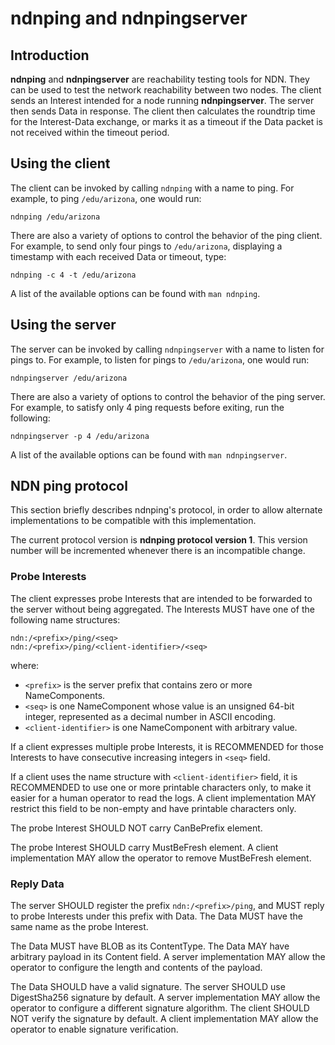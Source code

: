 # ndnping and ndnpingserver

## Introduction

**ndnping** and **ndnpingserver** are reachability testing tools for NDN. They can be used
to test the network reachability between two nodes. The client sends an Interest intended
for a node running **ndnpingserver**. The server then sends Data in response. The client
then calculates the roundtrip time for the Interest-Data exchange, or marks it as a timeout
if the Data packet is not received within the timeout period.

## Using the client

The client can be invoked by calling `ndnping` with a name to ping. For example, to ping
`/edu/arizona`, one would run:

    ndnping /edu/arizona

There are also a variety of options to control the behavior of the ping client. For example,
to send only four pings to `/edu/arizona`, displaying a timestamp with each received Data or
timeout, type:

    ndnping -c 4 -t /edu/arizona

A list of the available options can be found with `man ndnping`.

## Using the server

The server can be invoked by calling `ndnpingserver` with a name to listen for pings to. For
example, to listen for pings to `/edu/arizona`, one would run:

    ndnpingserver /edu/arizona

There are also a variety of options to control the behavior of the ping server. For example,
to satisfy only 4 ping requests before exiting, run the following:

    ndnpingserver -p 4 /edu/arizona

A list of the available options can be found with `man ndnpingserver`.

## NDN ping protocol

This section briefly describes ndnping's protocol, in order to allow alternate implementations
to be compatible with this implementation.

The current protocol version is **ndnping protocol version 1**.
This version number will be incremented whenever there is an incompatible change.

### Probe Interests

The client expresses probe Interests that are intended to be forwarded to the server
without being aggregated.
The Interests MUST have one of the following name structures:

    ndn:/<prefix>/ping/<seq>
    ndn:/<prefix>/ping/<client-identifier>/<seq>

where:

* `<prefix>` is the server prefix that contains zero or more NameComponents.
* `<seq>` is one NameComponent whose value is an unsigned 64-bit integer, represented as
  a decimal number in ASCII encoding.
* `<client-identifier>` is one NameComponent with arbitrary value.

If a client expresses multiple probe Interests, it is RECOMMENDED for those Interests to
have consecutive increasing integers in `<seq>` field.

If a client uses the name structure with `<client-identifier>` field, it is RECOMMENDED to use
one or more printable characters only, to make it easier for a human operator to read the logs.
A client implementation MAY restrict this field to be non-empty and have printable characters only.

The probe Interest SHOULD NOT carry CanBePrefix element.

The probe Interest SHOULD carry MustBeFresh element.
A client implementation MAY allow the operator to remove MustBeFresh element.

### Reply Data

The server SHOULD register the prefix `ndn:/<prefix>/ping`, and MUST reply to probe Interests
under this prefix with Data.
The Data MUST have the same name as the probe Interest.

The Data MUST have BLOB as its ContentType.
The Data MAY have arbitrary payload in its Content field.
A server implementation MAY allow the operator to configure the length and contents of the payload.

The Data SHOULD have a valid signature.
The server SHOULD use DigestSha256 signature by default.
A server implementation MAY allow the operator to configure a different signature algorithm.
The client SHOULD NOT verify the signature by default.
A client implementation MAY allow the operator to enable signature verification.
